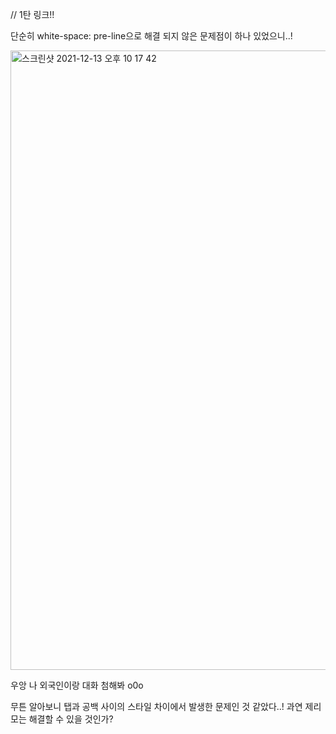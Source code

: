 // 1탄 링크!!

단순히 white-space: pre-line으로 해결 되지 않은 문제점이 하나 있었으니..!

<img width="991" alt="스크린샷 2021-12-13 오후 10 17 42" src="https://user-images.githubusercontent.com/48341341/147334115-4a2b35c3-4254-4a9b-8f12-ec62a90a081e.png">

우앙 나 외국인이랑 대화 첨해봐 o0o

무튼 알아보니 탭과 공백 사이의 스타일 차이에서 발생한 문제인 것 같았다..!
과연 제리모는 해결할 수 있을 것인가?

